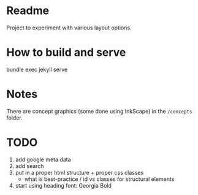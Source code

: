 # Readme

Project to experiment with various layout options.

# How to build and serve

bundle exec jekyll serve

# Notes

There are concept graphics (some done using InkScape) in the `/concepts` folder.

# TODO

1. add google meta data
1. add search
1. put in a proper html structure + proper css classes
   - what is best-practice / id vs classes for structural elements
1. start using heading font: Georgia Bold


